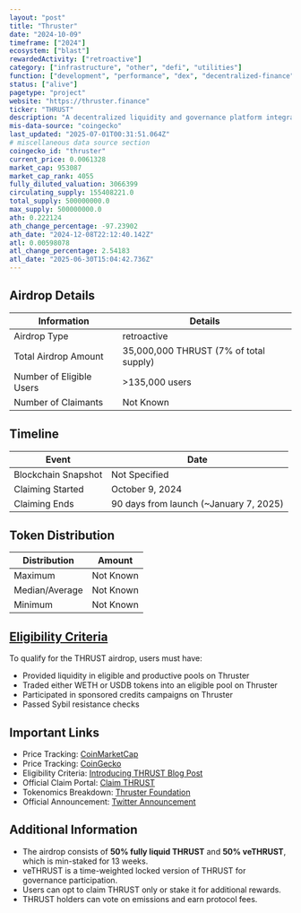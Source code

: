 ```yaml
---
layout: "post"
title: "Thruster"
date: "2024-10-09"
timeframe: ["2024"]
ecosystem: ["blast"]
rewardedActivity: ["retroactive"]
category: ["infrastructure", "other", "defi", "utilities"]
function: ["development", "performance", "dex", "decentralized-finance"]
status: ["alive"]
pagetype: "project"
website: "https://thruster.finance"
ticker: "THRUST"
description: "A decentralized liquidity and governance platform integrated with Blast, enabling users to earn and vote on emissions through veToken mechanics."
mis-data-source: "coingecko"
last_updated: "2025-07-01T00:31:51.064Z"
# miscellaneous data source section
coingecko_id: "thruster"
current_price: 0.0061328
market_cap: 953087
market_cap_rank: 4055
fully_diluted_valuation: 3066399
circulating_supply: 155408221.0
total_supply: 500000000.0
max_supply: 500000000.0
ath: 0.222124
ath_change_percentage: -97.23902
ath_date: "2024-12-08T22:12:40.142Z"
atl: 0.00598078
atl_change_percentage: 2.54183
atl_date: "2025-06-30T15:04:42.736Z"
---
```


## Airdrop Details

| Information              | Details                                |
| ------------------------ | -------------------------------------- |
| Airdrop Type             | retroactive                            |
| Total Airdrop Amount     | 35,000,000 THRUST (7% of total supply) |
| Number of Eligible Users | >135,000 users                         |
| Number of Claimants      | Not Known                              |

## Timeline

| Event               | Date                                   |
| ------------------- | -------------------------------------- |
| Blockchain Snapshot | Not Specified                          |
| Claiming Started    | October 9, 2024                        |
| Claiming Ends       | 90 days from launch (~January 7, 2025) |

## Token Distribution

| Distribution   | Amount    |
| -------------- | --------- |
| Maximum        | Not Known |
| Median/Average | Not Known |
| Minimum        | Not Known |

## [Eligibility Criteria](https://blog.thruster.finance/Introducing-THRUST-ffd9f3c7897d4cfdae9c1d8e722f2bb5)

To qualify for the THRUST airdrop, users must have:

- Provided liquidity in eligible and productive pools on Thruster
- Traded either WETH or USDB tokens into an eligible pool on Thruster
- Participated in sponsored credits campaigns on Thruster
- Passed Sybil resistance checks

## Important Links

- Price Tracking: [CoinMarketCap](https://coinmarketcap.com/currencies/thrust)
- Price Tracking: [CoinGecko](https://www.coingecko.com/en/coins/thruster)
- Eligibility Criteria: [Introducing THRUST Blog Post](https://blog.thruster.finance/Introducing-THRUST-ffd9f3c7897d4cfdae9c1d8e722f2bb5)
- Official Claim Portal: [Claim THRUST](https://app.thruster.finance/credits)
- Tokenomics Breakdown: [Thruster Foundation](https://foundation.thruster.finance)
- Official Announcement: [Twitter Announcement](https://x.com/ThrusterFi/status/1843924366540845296)

## Additional Information

- The airdrop consists of **50% fully liquid THRUST** and **50% veTHRUST**, which is min-staked for 13 weeks.
- veTHRUST is a time-weighted locked version of THRUST for governance participation.
- Users can opt to claim THRUST only or stake it for additional rewards.
- THRUST holders can vote on emissions and earn protocol fees.